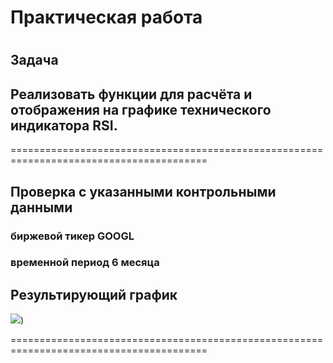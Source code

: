 # Практическая работа
# 
## Задача 
## Реализовать функции для расчёта и отображения на графике технического индикатора RSI.
========================================================================================

## Проверка с указанными контрольными данными
### биржевой тикер GOOGL
### временной период 6 месяца

## Результирующий график
![](https://github.com/Lienar/Practicym2/blob/main/Screens/6mo_GOOGL_RSI.png))

========================================================================================
